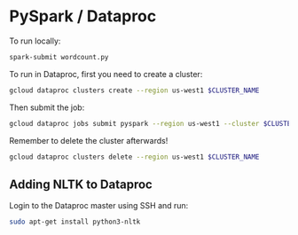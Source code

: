 # PySpark / Dataproc

To run locally:

```sh
spark-submit wordcount.py
```

To run in Dataproc, first you need to create a cluster:

```sh
gcloud dataproc clusters create --region us-west1 $CLUSTER_NAME
```

Then submit the job:

```sh
gcloud dataproc jobs submit pyspark --region us-west1 --cluster $CLUSTER_NAME wordcount.py
```

Remember to delete the cluster afterwards!

```sh
gcloud dataproc clusters delete --region us-west1 $CLUSTER_NAME
```

## Adding NLTK to Dataproc

Login to the Dataproc master using SSH and run:

```sh
sudo apt-get install python3-nltk
```
